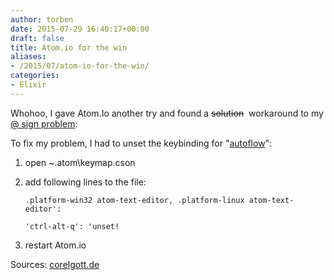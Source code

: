 ```yaml
---
author: torben
date: 2015-07-29 16:40:17+00:00
draft: false
title: Atom.io for the win
aliases: 
- /2015/07/atom-io-for-the-win/
categories:
- Elixir
---
```


Whohoo, I gave Atom.Io another try and found a <del>solution</del>  workaround to my [@ sign problem](/posts/2015-07-03-elixir-on-windows):

To fix my problem, I had to unset the keybinding for "[autoflow](https://atom.io/packages/autoflow)":



1. open ~\.atom\keymap.cson
2. add following lines to the file:

	`.platform-win32 atom-text-editor, .platform-linux atom-text-editor':`

	`'ctrl-alt-q': 'unset!`



3. restart Atom.io

Sources: [corelgott.de](http://www.corelgott.de/?p=144)
